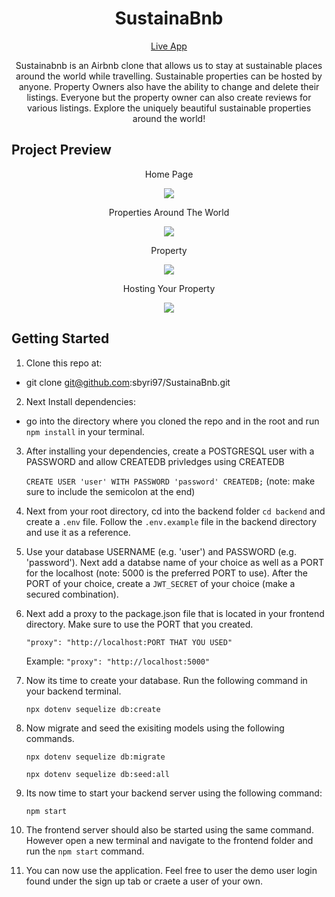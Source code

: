 
<h1 align="center">
    SustainaBnb
</h1>


<p align="center">
    <a href="https://sustainabnb.herokuapp.com/">Live App</a>
</p>

<p align="center">
    Sustainabnb is an Airbnb clone that allows us to stay at sustainable places around the world while travelling. Sustainable properties can be hosted by anyone. Property Owners also have the ability to change and delete their listings. Everyone but the property owner can also create reviews for various listings. Explore the uniquely beautiful sustainable properties around the world!
</p>


<h2>
    Project Preview
</h2>


<p align="center">
    Home Page
</p>

<p align="center">
    <img src="https://media.giphy.com/media/wspRwT45FrxGNvK5Xc/giphy.gif" />
</p>

<p align="center">
    Properties Around The World
</p>

<p align="center">
    <img src="https://media.giphy.com/media/45GBQe6U1xeKDryRa1/giphy.gif" />
</p>

<p align="center">
    Property
</p>

<p align="center">
    <img src="https://media.giphy.com/media/P6Ar5OEg2mVMfwGO1r/giphy.gif" />
</p>

<p align="center">
    Hosting Your Property
</p>

<p align="center">
    <img src="https://media.giphy.com/media/y8mjvwRckLQkg7VVP9/giphy.gif" />
</p>


<h2>
    Getting Started
</h2>

1. Clone this repo at:

* git clone git@github.com:sbyri97/SustainaBnb.git

2. Next Install dependencies:

* go into the directory where you cloned the repo and in the root and run ``` npm install ``` in your terminal.

3. After installing your dependencies, create a POSTGRESQL user with a PASSWORD and allow CREATEDB privledges using CREATEDB

    ```CREATE USER 'user' WITH PASSWORD 'password' CREATEDB;``` (note: make sure to include the semicolon at the end)

4. Next from your root directory, cd into the backend folder ``` cd backend ``` and create a ```.env``` file. Follow the ```.env.example``` file in the backend directory and use it as a reference.

5. Use your database USERNAME (e.g. 'user') and PASSWORD (e.g. 'password'). Next add a databse name of your choice as well as a PORT for the localhost (note: 5000 is the preferred PORT to use). After the PORT of your choice, create a ``` JWT_SECRET ``` of your choice (make a secured combination).

6. Next add a proxy to the package.json file that is located in your frontend directory. Make sure to use the PORT that you created. 

    ```"proxy": "http://localhost:PORT THAT YOU USED" ``` 
    
    Example: ```"proxy": "http://localhost:5000"```
    
7. Now its time to create your database. Run the following command in your backend terminal.

    ```npx dotenv sequelize db:create```
  
8. Now migrate and seed the exisiting models using the following commands.
  
    ```npx dotenv sequelize db:migrate```
    
    ```npx dotenv sequelize db:seed:all```
    
9. Its now time to start your backend server using the following command: 

    ```npm start```

10. The frontend server should also be started using the same command. However open a new terminal and navigate to the frontend folder and run the ``` npm start ``` command.

11. You can now use the application. Feel free to user the demo user login found under the sign up tab or craete a user of your own.
